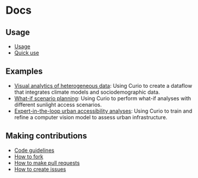 # Docs

## Usage

- [Usage](USAGE.md)
- [Quick use](QUICK-USE.md)

## Examples

- [Visual analytics of heterogeneous data](examples/1-visual-analytics.md): Using Curio to create a dataflow that integrates climate models and sociodemographic data.
- [What-if scenario planning](examples/2-what-if.md): Using Curio to perform what-if analyses with different sunlight access scenarios.
- [Expert-in-the-loop urban accessibility analyses](examples/3-expert-in-the-loop.md): Using Curio to train and refine a computer vision model to assess urban infrastructure.

## Making contributions

- [Code guidelines](CODE-GUIDELINES.md)  
- [How to fork](HOW-TO-FORK.md)  
- [How to make pull requests](HOW-TO-MAKE-PULL-REQUESTS.md)  
- [How to create issues](HOW-TO-CREATE-ISSUES.md)  
